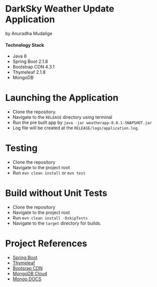 # DarkSky Weather Update Application
by Anuradha Mudalige

#### Technology Stack
- Java 8
- Spring Boot 2.1.8
- Bootstrap CDN 4.3.1
- Thymeleaf 2.1.8
- MongoDB

# Launching the Application

- Clone the repository.
- Navigate to the `RELEASE` directory using terminal
- Run the pre built app by `java -jar weatherapp-0.0.1-SNAPSHOT.jar`
- Log file will be created at the `RELEASE/logs/application.log`. 

# Testing

- Clone the repository
- Navigate to the project root
- Run `mvn clean install` or `mvn test`

# Build without Unit Tests

- Clone the repository
- Navigate to the project root
- Run `mvn clean install -DskipTests`
- Navigate to the `target` directory for builds.

# Project References
- [Spring Boot](https://spring.io/projects/spring-boot)
- [Thymeleaf](https://www.thymeleaf.org/documentation.html)
- [Bootsrap CDN](https://getbootstrap.com/docs/4.3/getting-started/introduction/)
- [MongoDB Cloud](https://cloud.mongodb.com/)
- [Mongo DOCS](https://docs.mongodb.com)

